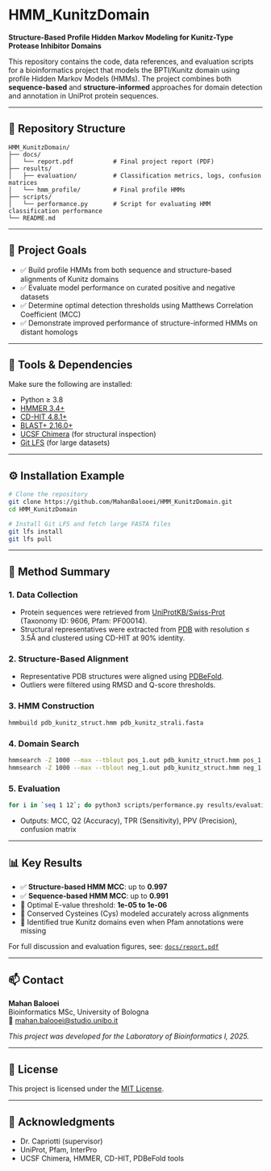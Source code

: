 
# HMM_KunitzDomain  
**Structure-Based Profile Hidden Markov Modeling for Kunitz-Type Protease Inhibitor Domains**

This repository contains the code, data references, and evaluation scripts for a bioinformatics project that models the BPTI/Kunitz domain using profile Hidden Markov Models (HMMs). The project combines both **sequence-based** and **structure-informed** approaches for domain detection and annotation in UniProt protein sequences.

---

## 📁 Repository Structure

```
HMM_KunitzDomain/
├── docs/
│   └── report.pdf           # Final project report (PDF)
├── results/
│   ├── evaluation/          # Classification metrics, logs, confusion matrices
│   └── hmm_profile/         # Final profile HMMs
├── scripts/
│   └── performance.py       # Script for evaluating HMM classification performance
└── README.md
```

---

## 🎯 Project Goals

- ✅ Build profile HMMs from both sequence and structure-based alignments of Kunitz domains
- ✅ Evaluate model performance on curated positive and negative datasets
- ✅ Determine optimal detection thresholds using Matthews Correlation Coefficient (MCC)
- ✅ Demonstrate improved performance of structure-informed HMMs on distant homologs

---

## 🧪 Tools & Dependencies

Make sure the following are installed:

- Python ≥ 3.8  
- [HMMER 3.4+](http://hmmer.org)  
- [CD-HIT 4.8.1+](https://github.com/weizhongli/cdhit)  
- [BLAST+ 2.16.0+](https://blast.ncbi.nlm.nih.gov/Blast.cgi?PAGE_TYPE=BlastDocs&DOC_TYPE=Download)  
- [UCSF Chimera](https://www.cgl.ucsf.edu/chimera/) (for structural inspection)  
- [Git LFS](https://git-lfs.github.com) (for large datasets)

---

## ⚙️ Installation Example

```bash
# Clone the repository
git clone https://github.com/MahanBalooei/HMM_KunitzDomain.git
cd HMM_KunitzDomain

# Install Git LFS and fetch large FASTA files
git lfs install
git lfs pull

```

---

## 📖 Method Summary

### 1. Data Collection
- Protein sequences were retrieved from [UniProtKB/Swiss-Prot](https://www.uniprot.org) (Taxonomy ID: 9606, Pfam: PF00014).
- Structural representatives were extracted from [PDB](https://www.rcsb.org) with resolution ≤ 3.5Å and clustered using CD-HIT at 90% identity.

### 2. Structure-Based Alignment
- Representative PDB structures were aligned using [PDBeFold](https://www.ebi.ac.uk/msd-srv/ssm/).
- Outliers were filtered using RMSD and Q-score thresholds.

### 3. HMM Construction
```bash
hmmbuild pdb_kunitz_struct.hmm pdb_kunitz_strali.fasta
```

### 4. Domain Search
```bash
hmmsearch -Z 1000 --max --tblout pos_1.out pdb_kunitz_struct.hmm pos_1.fasta
hmmsearch -Z 1000 --max --tblout neg_1.out pdb_kunitz_struct.hmm neg_1.fasta
```

### 5. Evaluation
```bash
for i in `seq 1 12`; do python3 scripts/performance.py results/evaluation/set_1.class 1e-$i; done
```
- Outputs: MCC, Q2 (Accuracy), TPR (Sensitivity), PPV (Precision), confusion matrix

---

## 📊 Key Results

- ✅ **Structure-based HMM MCC**: up to **0.997**
- ✅ **Sequence-based HMM MCC**: up to **0.991**
- 🧠 Optimal E-value threshold: **1e-05 to 1e-06**
- 🧬 Conserved Cysteines (Cys) modeled accurately across alignments
- 🧩 Identified true Kunitz domains even when Pfam annotations were missing

For full discussion and evaluation figures, see: [`docs/report.pdf`](docs/report.pdf)

---

## 📫 Contact

**Mahan Balooei**  
Bioinformatics MSc, University of Bologna  
📧 mahan.balooei@studio.unibo.it  

_This project was developed for the Laboratory of Bioinformatics I, 2025._

---

## 📄 License
This project is licensed under the [MIT License](LICENSE).

---

## 🔗 Acknowledgments
- Dr. Capriotti (supervisor)
- UniProt, Pfam, InterPro
- UCSF Chimera, HMMER, CD-HIT, PDBeFold tools
